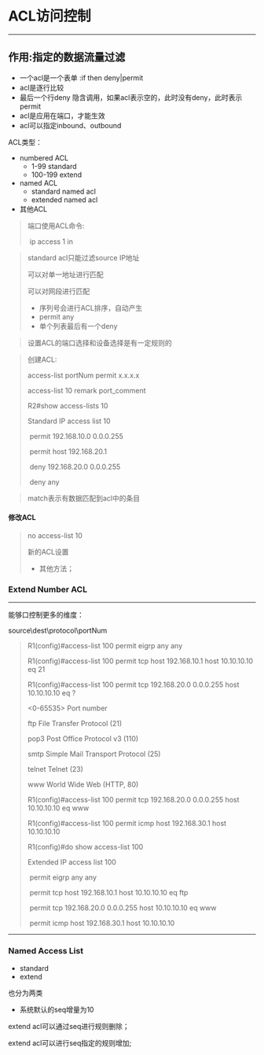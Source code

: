 # ACL访问控制

---

## 作用:指定的数据流量过滤

- 一个acl是一个表单 :if then deny|permit
- acl是逐行比较
- 最后一个行deny 隐含调用，如果acl表示空的，此时没有deny，此时表示permit
- acl是应用在端口，才能生效
- acl可以指定inbound、outbound



ACL类型：

- numbered ACL
  - 1-99 standard
  - 100-199 extend
- named ACL
  - standard named acl
  - extended named acl
- 其他ACL



> 端口使用ACL命令:
>
> ​	ip access 1 in 

> standard acl只能过滤source IP地址
>
> 可以对单一地址进行匹配
>
> 可以对网段进行匹配
>
> - 序列号会进行ACL排序，自动产生
> - permit any
> - 单个列表最后有一个deny

> 设置ACL的端口选择和设备选择是有一定规则的

> 创建ACL:
>
> access-list portNum permit  x.x.x.x
>
> access-list 10 remark port_comment
>
> 
>
> R2#show access-lists 10
>
> Standard IP access list 10
>
> ​    permit 192.168.10.0 0.0.0.255
>
> ​    permit host 192.168.20.1
>
> ​    deny 192.168.20.0 0.0.0.255
>
> ​    deny any

> match表示有数据匹配到acl中的条目



#### 修改ACL

> no access-list 10
>
> 新的ACL设置
>
> - 其他方法；



### Extend Number ACL

---

能够口控制更多的维度：

source\dest\protocol\portNum

> R1(config)#access-list 100 permit eigrp any any
>
> R1(config)#access-list 100 permit tcp host 192.168.10.1 host 10.10.10.10  eq 21
>
> R1(config)#access-list 100 permit tcp 192.168.20.0 0.0.0.255 host 10.10.10.10 eq ?
>
>   <0-65535>  Port number
>
>   ftp        File Transfer Protocol (21)
>
>   pop3       Post Office Protocol v3 (110)
>
>   smtp       Simple Mail Transport Protocol (25)
>
>   telnet     Telnet (23)
>
>   www        World Wide Web (HTTP, 80)
>
> R1(config)#access-list 100 permit tcp 192.168.20.0 0.0.0.255 host 10.10.10.10 eq  www
>
> R1(config)#access-list 100 permit icmp host 192.168.30.1 host 10.10.10.10 
>
> R1(config)#do show access-list 100
>
> Extended IP access list 100
>
> ​    permit eigrp any any
>
> ​    permit tcp host 192.168.10.1 host 10.10.10.10 eq ftp
>
> ​    permit tcp 192.168.20.0 0.0.0.255 host 10.10.10.10 eq www
>
> ​    permit icmp host 192.168.30.1 host 10.10.10.10



---

### Named Access List

- standard
- extend

也分为两类

- 系统默认的seq增量为10

extend acl可以通过seq进行规则删除；

extend acl可以进行seq指定的规则增加;



